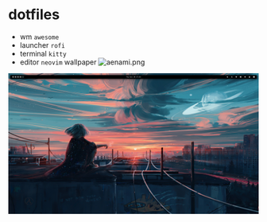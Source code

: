 # dotfiles

- wm `awesome`
- launcher `rofi`
- terminal `kitty`
- editor `neovim` 
wallpaper ![aenami.png](https://github.com/nulloneguy/dotfiles/blob/main/.config/awesome/wallpapers/aenami.jpg)

![screenshot](screenshot.png "Screenshot")
